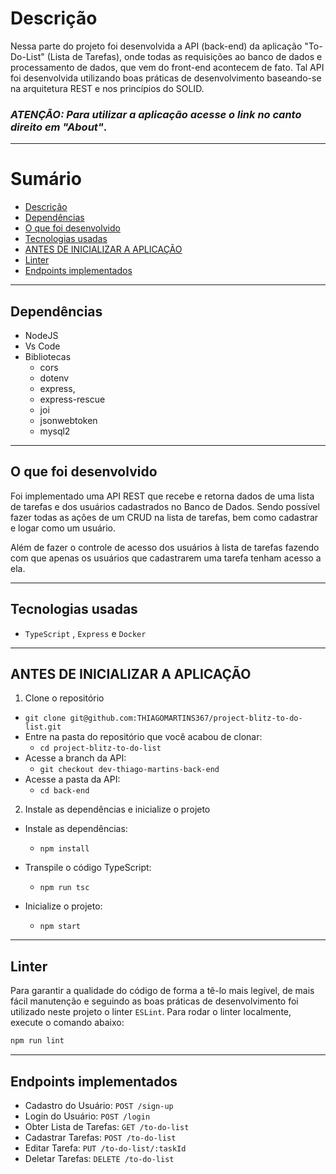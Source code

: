 # Descrição

Nessa parte do projeto foi desenvolvida a API (back-end) da aplicação "To-Do-List" (Lista de Tarefas),
onde todas as requisições ao banco de dados e processamento de dados, que vem do front-end acontecem de fato.
Tal API foi desenvolvida utilizando boas práticas de desenvolvimento baseando-se na arquitetura REST e nos princípios do SOLID.


### *ATENÇÃO: Para utilizar a aplicação acesse o link no canto direito em "About"*.

---

# Sumário

- [Descrição](#descrição)
- [Dependências](#dependências)
- [O que foi desenvolvido](#o-que-foi-desenvolvido)
- [Tecnologias usadas](#tecnologias-usadas)
- [ANTES DE INICIALIZAR A APLICAÇÃO](#antes-de-inicializar-a-aplicação)
- [Linter](#linter)
- [Endpoints implementados](#endpoints-implementados)


---

## Dependências

- NodeJS
- Vs Code
- Bibliotecas
  - cors
  - dotenv
  - express,
  - express-rescue
  - joi
  - jsonwebtoken
  - mysql2
 
---

## O que foi desenvolvido

Foi implementado uma API REST que recebe e retorna dados de uma lista de tarefas
e dos usuários cadastrados no Banco de Dados.
Sendo possível fazer todas as ações de um CRUD na lista de tarefas, bem como cadastrar e logar como um usuário.

Além de fazer o controle de acesso dos usuários à lista de tarefas fazendo com que apenas os usuários que cadastrarem uma tarefa tenham acesso a ela.

---

## Tecnologias usadas

- `TypeScript` , `Express` e `Docker`

---

## ANTES DE INICIALIZAR A APLICAÇÃO

1. Clone o repositório
  * `git clone git@github.com:THIAGOMARTINS367/project-blitz-to-do-list.git`
  * Entre na pasta do repositório que você acabou de clonar:
    * `cd project-blitz-to-do-list`
  * Acesse a branch da API:
    * `git checkout dev-thiago-martins-back-end`
  * Acesse a pasta da API:
    * `cd back-end`

2. Instale as dependências e inicialize o projeto
  * Instale as dependências:
    * `npm install`
    
  * Transpile o código TypeScript:
    * `npm run tsc`
    
  * Inicialize o projeto:
    * `npm start`

---

## Linter

Para garantir a qualidade do código de forma a tê-lo mais legível, de mais fácil manutenção e seguindo as boas práticas de desenvolvimento foi utilizado neste projeto o linter `ESLint`. Para rodar o linter localmente, execute o comando abaixo:

```bash
npm run lint
```
---

## Endpoints implementados

- Cadastro do Usuário: `POST /sign-up`
- Login do Usuário: `POST /login`
- Obter Lista de Tarefas: `GET /to-do-list`
- Cadastrar Tarefas: `POST /to-do-list`
- Editar Tarefa: `PUT /to-do-list/:taskId`
- Deletar Tarefas: `DELETE /to-do-list`
